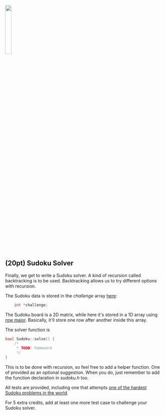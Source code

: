 <img src="https://user-images.githubusercontent.com/252020/169449130-8ff2b42f-a573-46de-93d0-a0d73e7a5ed7.png" width="20%">

## (20pt) Sudoku Solver

Finally, we get to write a Sudoku solver. A kind of recursion called backtracking is to be used. Backtracking allows us to try different options with recursion.

The Sudoku data is stored in the *challenge* array [here](https://github.com/a-teaching-goose/2024-summer-342-hw-3/blob/main/src/problem_3/sudoku.h#L15):

```c++
    int *challenge;
```    

The Sudoku board is a 2D matrix, while here it's stored in a 1D array using [row major](https://en.wikipedia.org/wiki/Row-_and_column-major_order). Basically, it'll store one row after another inside this array.


The solver function is

```c++
bool Sudoku::solve() {
    /*
     * TODO: homework
     */
}
```

This is to be done with recursion, so feel free to add a helper function. One of provided as an optional suggestion. When you do, just remember to add the function declaration in *sudoku.h* too. 

All tests are provided, including one that attempts [one of the hardest Sudoku problems in the world](https://www.telegraph.co.uk/news/science/science-news/9359579/Worlds-hardest-sudoku-can-you-crack-it.html).

For 5 extra credits, add at least one more test case to challenge your Sudoku solver.
